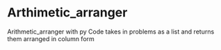 # Arthimetic_arranger
Arithmetic_arranger with py
Code takes in problems as a list 
and returns them arranged in column form
